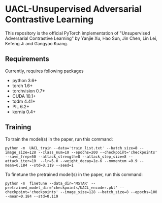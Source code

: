 # UACL-Unsupervised Adversarial Contrastive Learning
This repository is the official PyTorch implementation of "Unsupervised Adversarial Contrastive Learning" by Yanjie Xu, Hao Sun, Jin Chen, Lin Lei, Kefeng Ji and Gangyao Kuang.
## Requirements
Currently, requires following packages
* python 3.6+
* torch 1.6+
* torchvision 0.7+
* CUDA 10.1+
* tqdm 4.41+
* PIL 6.2+
* kornia 0.4+
## Training
To train the model(s) in the paper, run this command:
```
python -m  UACL_train --data='train_list.txt' --batch_size=8 --image_size=128 --class_num=10 --epochs=200 --checkpoint='checkpoints' --save_frep=50 --attack_strength=8 --attack_step_size=8 --attack_iter=10  --lr=5.0 --weight_decay=1e-6 --momentum =0.9 --mean=0.184 --std=0.119 --seed=1
```
To finetune the pretrained model(s) in the paper, run this command:
```
python -m  finetune --data_dir='MSTAR' --pretrained_model_dir='checkpoints/UACL_encoder.pkl' --checkpoint='checkpoints' --image_size=128 --batch_size=8 --epochs=100 --mean=0.184 --std=0.119
```


